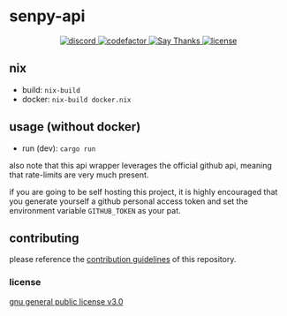 <p align="center">
<h1>senpy-api</h1>
</p>

<p align="center">
<a href="https://discord.com/invite/yWKgRT6">
<img src="https://img.shields.io/discord/246524734718738442" alt="discord" />
</a>
<a href="https://www.codefactor.io/repository/github/senpy-club/api">
<img src="https://www.codefactor.io/repository/github/senpy-club/api/badge" alt="codefactor" />
</a>
<a href="https://saythanks.io/to/fuwnzy@gmail.com">
<img src="https://img.shields.io/badge/Say%20Thanks-!-1EAEDB.svg" alt="Say Thanks" />
</a>
<a href="./license">
<img src="https://img.shields.io/github/license/senpy-club/api" alt="license" />
</a>
</p>

## nix
- build: `nix-build`
- docker: `nix-build docker.nix`

## usage (without docker)
- run (dev): `cargo run`

also note that this api wrapper leverages the official github api, meaning that rate-limits are
very much present.

if you are going to be self hosting this project, it is highly encouraged that
you generate yourself a github personal access token and set the environment variable `GITHUB_TOKEN`
as your pat.

## contributing
please reference the [contribution guidelines](./contributing.md) of this repository.

### license
[gnu general public license v3.0](https://github.com/senpy-club/api/blob/main/license)

